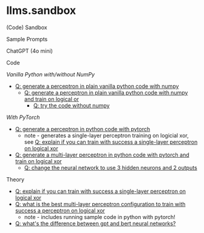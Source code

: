 # llms.sandbox

(Code) Sandbox



Sample Prompts


ChatGPT (4o mini)

Code

_Vanilla Python with/without NumPy_

- [Q: generate a perceptron in plain vanilla python code with numpy](perceptron/)
  - [Q: generate a perceptron in plain vanilla python code with numpy and train on logical or](perceptron-v2/)
    - [Q: try the code without numpy](perceptron-v2b/)



_With PyTorch_

- [Q: generate a perceptron in python code with pytorch](perceptron-pytorch/)
   - note - generates a single-layer perceptron training on logicial xor, see [Q: explain if you can train with success a single-layer perceptron on logical xor](non-linear/)
- [Q: generate a multi-layer perceptron in python code with pytorch and train on logical xor](perceptron-pytorch-v2)
  - [Q: change the neural network to use 3 hidden neurons and 2 outputs](perceptron-pytorch-v2b/)



Theory

- [Q: explain if you can train with success a single-layer perceptron on logical xor](non-linear/)
- [Q: what is the best multi-layer perceptron configuration to train with success a perceptron on logical xor](xor-model/)
  - note - includes running sample code in python with pytorch!
- [Q: what's the difference between gpt and bert neural networks?](gpt-vs-bert/)



